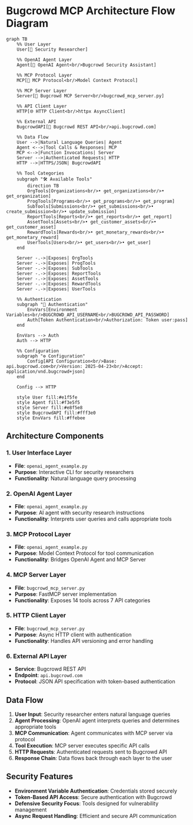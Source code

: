 # Bugcrowd MCP Architecture Flow Diagram

```mermaid
graph TB
    %% User Layer
    User[👤 Security Researcher]
    
    %% OpenAI Agent Layer  
    Agent[🤖 OpenAI Agent<br/>Bugcrowd Security Assistant]
    
    %% MCP Protocol Layer
    MCP[📡 MCP Protocol<br/>Model Context Protocol]
    
    %% MCP Server Layer
    Server[🔧 Bugcrowd MCP Server<br/>bugcrowd_mcp_server.py]
    
    %% API Client Layer
    HTTP[🌐 HTTP Client<br/>httpx AsyncClient]
    
    %% External API
    BugcrowdAPI[🎯 Bugcrowd REST API<br/>api.bugcrowd.com]
    
    %% Data Flow
    User -->|Natural Language Queries| Agent
    Agent <-->|Tool Calls & Responses| MCP
    MCP <-->|Function Invocations| Server
    Server -->|Authenticated Requests| HTTP
    HTTP -->|HTTPS/JSON| BugcrowdAPI
    
    %% Tool Categories
    subgraph "🛠️ Available Tools"
        direction TB
        OrgTools[Organizations<br/>• get_organizations<br/>• get_organization]
        ProgTools[Programs<br/>• get_programs<br/>• get_program]
        SubTools[Submissions<br/>• get_submissions<br/>• create_submission<br/>• update_submission]
        ReportTools[Reports<br/>• get_reports<br/>• get_report]
        AssetTools[Assets<br/>• get_customer_assets<br/>• get_customer_asset]
        RewardTools[Rewards<br/>• get_monetary_rewards<br/>• get_monetary_reward]
        UserTools[Users<br/>• get_users<br/>• get_user]
    end
    
    Server -.->|Exposes| OrgTools
    Server -.->|Exposes| ProgTools
    Server -.->|Exposes| SubTools
    Server -.->|Exposes| ReportTools
    Server -.->|Exposes| AssetTools
    Server -.->|Exposes| RewardTools
    Server -.->|Exposes| UserTools
    
    %% Authentication
    subgraph "🔐 Authentication"
        EnvVars[Environment Variables<br/>BUGCROWD_API_USERNAME<br/>BUGCROWD_API_PASSWORD]
        Auth[Token Authentication<br/>Authorization: Token user:pass]
    end
    
    EnvVars --> Auth
    Auth --> HTTP
    
    %% Configuration
    subgraph "⚙️ Configuration"
        Config[API Configuration<br/>Base: api.bugcrowd.com<br/>Version: 2025-04-23<br/>Accept: application/vnd.bugcrowd+json]
    end
    
    Config --> HTTP
    
    style User fill:#e1f5fe
    style Agent fill:#f3e5f5
    style Server fill:#e8f5e8
    style BugcrowdAPI fill:#fff3e0
    style EnvVars fill:#ffebee
```

## Architecture Components

### 1. User Interface Layer
- **File**: `openai_agent_example.py`
- **Purpose**: Interactive CLI for security researchers
- **Functionality**: Natural language query processing

### 2. OpenAI Agent Layer
- **File**: `openai_agent_example.py`
- **Purpose**: AI agent with security research instructions
- **Functionality**: Interprets user queries and calls appropriate tools

### 3. MCP Protocol Layer
- **File**: `openai_agent_example.py`
- **Purpose**: Model Context Protocol for tool communication
- **Functionality**: Bridges OpenAI Agent and MCP Server

### 4. MCP Server Layer
- **File**: `bugcrowd_mcp_server.py`
- **Purpose**: FastMCP server implementation
- **Functionality**: Exposes 14 tools across 7 API categories

### 5. HTTP Client Layer
- **File**: `bugcrowd_mcp_server.py`
- **Purpose**: Async HTTP client with authentication
- **Functionality**: Handles API versioning and error handling

### 6. External API Layer
- **Service**: Bugcrowd REST API
- **Endpoint**: `api.bugcrowd.com`
- **Protocol**: JSON API specification with token-based authentication

## Data Flow

1. **User Input**: Security researcher enters natural language queries
2. **Agent Processing**: OpenAI agent interprets queries and determines appropriate tools
3. **MCP Communication**: Agent communicates with MCP server via protocol
4. **Tool Execution**: MCP server executes specific API calls
5. **HTTP Requests**: Authenticated requests sent to Bugcrowd API
6. **Response Chain**: Data flows back through each layer to the user

## Security Features

- **Environment Variable Authentication**: Credentials stored securely
- **Token-Based API Access**: Secure authentication with Bugcrowd
- **Defensive Security Focus**: Tools designed for vulnerability management
- **Async Request Handling**: Efficient and secure API communication